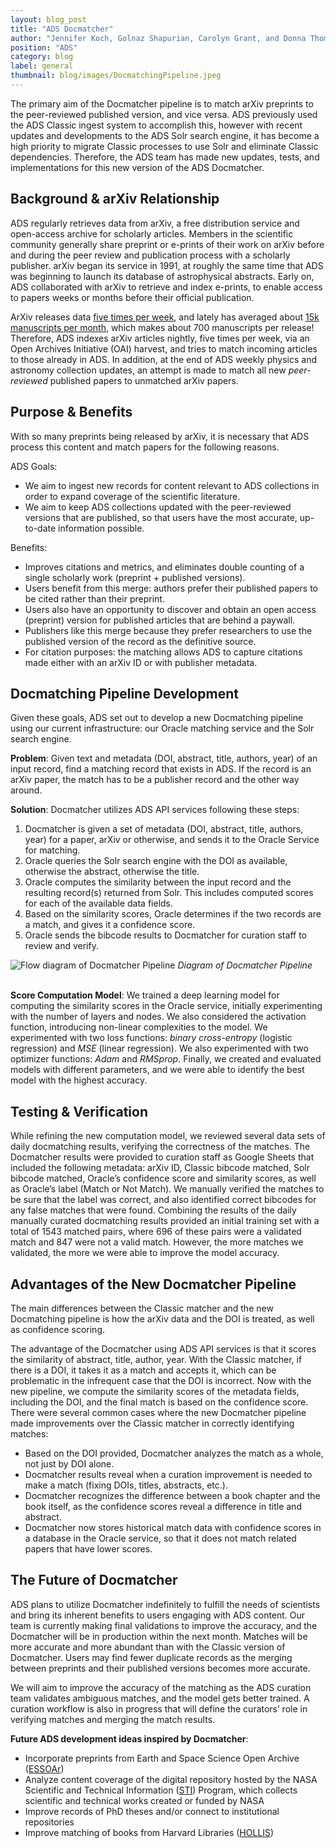 ```yaml
---
layout: blog_post
title: "ADS Docmatcher"
author: "Jennifer Koch, Golnaz Shapurian, Carolyn Grant, and Donna Thompson"
position: "ADS"
category: blog
label: general
thumbnail: blog/images/DocmatchingPipeline.jpeg
---
```


The primary aim of the Docmatcher pipeline is to match arXiv preprints to the peer-reviewed published version, and vice versa. ADS previously used the ADS Classic ingest system to accomplish this, however with recent updates and developments to the ADS Solr search engine, it has become a high priority to migrate Classic processes to use Solr and eliminate Classic dependencies. Therefore, the ADS team has made new updates, tests, and implementations for this new version of the ADS Docmatcher.

## Background & arXiv Relationship
ADS regularly retrieves data from arXiv, a free distribution service and open-access archive for scholarly articles. Members in the scientific community generally share preprint or e-prints of their work on arXiv before and during the peer review and publication process with a scholarly publisher. arXiv began its service in 1991, at roughly the same time that ADS was beginning to launch its database of astrophysical abstracts. Early on, ADS collaborated with arXiv to retrieve and index e-prints, to enable access to papers weeks or months before their official publication.

ArXiv releases data [five times per week](https://arxiv.org/help/availability), and lately has averaged about [15k manuscripts per month](https://arxiv.org/stats/monthly_submissions), which makes about 700 manuscripts per release! Therefore, ADS indexes arXiv articles nightly, five times per week, via an Open Archives Initiative (OAI) harvest, and tries to match incoming articles to those already in ADS. In addition, at the end of ADS weekly physics and astronomy collection updates, an attempt is made to match all new _peer-reviewed_ published papers to unmatched arXiv papers.

## Purpose & Benefits
With so many preprints being released by arXiv, it is necessary that ADS process this content and match papers for the following reasons.

ADS Goals:

- We aim to ingest new records for content relevant to ADS collections in order to expand coverage of the scientific literature. 
- We aim to keep ADS collections updated with the peer-reviewed versions that are published, so that users have the most accurate, up-to-date information possible.

Benefits:

- Improves citations and metrics, and eliminates double counting of a single scholarly work (preprint + published versions).
- Users benefit from this merge: authors prefer their published papers to be cited rather than their preprint. 
- Users also have an opportunity to discover and obtain an open access (preprint) version for published articles that are behind a paywall.
- Publishers like this merge because they prefer researchers to use the published version of the record as the definitive source.
- For citation purposes: the matching allows ADS to capture citations made either with an arXiv ID or with publisher metadata.

## Docmatching Pipeline Development

Given these goals, ADS set out to develop a new Docmatching pipeline using our current infrastructure: our Oracle matching service and the Solr search engine.

**Problem**: Given text and metadata (DOI, abstract, title, authors, year) of an input record, find a matching record that exists in ADS. If the record is an arXiv paper, the match has to be a publisher record and the other way around. 

**Solution**: Docmatcher utilizes ADS API services following these steps:

1. Docmatcher is given a set of metadata (DOI, abstract, title, authors, year) for a paper, arXiv or otherwise, and sends it to the Oracle Service for matching.
2. Oracle queries the Solr search engine with the DOI as available, otherwise the abstract, otherwise the title.
3. Oracle computes the similarity between the input record and the resulting record(s) returned from Solr. This includes computed scores for each of the available data fields.
4. Based on the similarity scores, Oracle determines if the two records are a match, and gives it a confidence score.
5. Oracle sends the bibcode results to Docmatcher for curation staff to review and verify.

<div class="text-center">
    <img class="img-thumbnail" alt="Flow diagram of Docmatcher Pipeline" src="{{ site.baseurl }}/blog/images/DocmatchingPipeline.jpeg" />
<em>Diagram of Docmatcher Pipeline</em>
</div>
<br>

**Score Computation Model**: We trained a deep learning model for computing the similarity scores in the Oracle service, initially experimenting with the number of layers and nodes. We also considered the activation function, introducing non-linear complexities to the model. We experimented with two loss functions: _binary cross-entropy_ (logistic regression) and _MSE_ (linear regression). We also experimented with two optimizer functions: _Adam_ and _RMSprop_. Finally, we created and evaluated models with different parameters, and we were able to identify the best model with the highest accuracy. 

## Testing & Verification
While refining the new computation model, we reviewed several data sets of daily docmatching results, verifying the correctness of the matches. The Docmatcher results were provided to curation staff as Google Sheets that included the following metadata: arXiv ID, Classic bibcode matched, Solr bibcode matched, Oracle’s confidence score and similarity scores, as well as Oracle’s label (Match or Not Match). We manually verified the matches to be sure that the label was correct, and also identified correct bibcodes for any false matches that were found. Combining the results of the daily manually curated docmatching results provided an initial training set with a total of 1543 matched pairs, where 696 of these pairs were a validated match and 847 were not a valid match. However, the more matches we validated, the more we were able to improve the model accuracy.

## Advantages of the New Docmatcher Pipeline
The main differences between the Classic matcher and the new Docmatching pipeline is how the arXiv data and the DOI is treated, as well as confidence scoring. 

The advantage of the Docmatcher using ADS API services is that it scores the similarity of abstract, title, author, year. With the Classic matcher, if there is a DOI, it takes it as a match and accepts it, which can be problematic in the infrequent case that the DOI is incorrect. Now with the new pipeline, we compute the similarity scores of the metadata fields, including the DOI, and the final match is based on the confidence score. There were several common cases where the new Docmatcher pipeline made improvements over the Classic matcher in correctly identifying matches:
 
- Based on the DOI provided, Docmatcher analyzes the match as a whole, not just by DOI alone.
- Docmatcher results reveal when a curation improvement is needed to make a match (fixing DOIs, titles, abstracts, etc.).
- Docmatcher recognizes the difference between a book chapter and the book itself, as the confidence scores reveal a difference in title and abstract.
- Docmatcher now stores historical match data with confidence scores in a database in the Oracle service, so that it does not match related papers that have lower scores.

## The Future of Docmatcher
ADS plans to utilize Docmatcher indefinitely to fulfill the needs of scientists and bring its inherent benefits to users engaging with ADS content. Our team is currently making final validations to improve the accuracy, and the Docmatcher will be in production within the next month. Matches will be more accurate and more abundant than with the Classic version of Docmatcher. Users may find fewer duplicate records as the merging between preprints and their published versions becomes more accurate. 

We will aim to improve the accuracy of the matching as the ADS curation team validates ambiguous matches, and the model gets better trained. A curation workflow is also in progress that will define the curators’ role in verifying matches and merging the match results.

**Future ADS development ideas inspired by Docmatcher**:
- Incorporate preprints from Earth and Space Science Open Archive ([ESSOAr](https://www.essoar.org/))
- Analyze content coverage of the digital repository hosted by the NASA Scientific and Technical Information ([STI](https://www.sti.nasa.gov/)) Program, which collects scientific and technical works created or funded by NASA
- Improve records of PhD theses and/or connect to institutional repositories
- Improve matching of books from Harvard Libraries ([HOLLIS](https://hollis.harvard.edu/))

